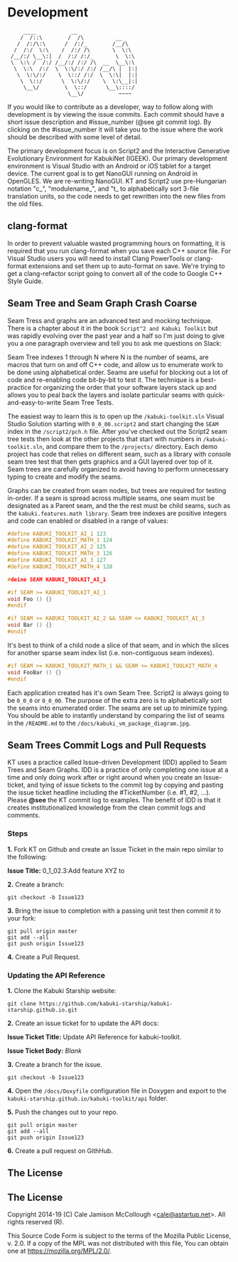 # Development

```AsciiArt
     ____           __
    /  /::\        /  /\          __
   /  /:/\:\      /  /:/_        /__/\
  /  /:/  \:\    /  /:/ /\       \  \:\  
 /__/:/ \__\:|  /  /:/ /:/_       \  \:\
 \  \:\ /  /:/ /__/:/ /:/ /\  __  \__\:\
  \  \:\  /:/  \  \:\/:/ /:/ /__/\ |  |:|
   \  \:\/:/    \  \::/ /:/  \  \:\|  |:|
    \  \::/      \  \:\/:/    \  \:\__|:|
     \__\/        \  \::/      \__\::::/
                   \__\/           ~~~~  
```

If you would like to contribute as a developer, way to follow along with development is by viewing the issue commits. Each commit should have a short issue description and #issue_number (@see git commit log). By clicking on the #issue_number it will take you to the issue where the work should be described with some level of detail.

The primary development focus is on Script2 and the Interactive Generative Evolutionary Environment for KabukiNet (IGEEK). Our primary development environment is Visual Studio with an Android or iOS tablet for a target device. The current goal is to get NanoGUI running on Android in OpenGLES. We are re-writing NanoGUI. KT and Script2 use pre-Hungarian notation "c_", "modulename_", and "t_ to alphabetically sort 3-file translation units, so the code needs to get rewritten into the new files from the old files.

## clang-format

In order to prevent valuable wasted programming hours on formatting, it is required that you run clang-format when you save each C++ source file. For Visual Studio users you will need to install Clang PowerTools or clang-format extensions and set them up to auto-format on save. We're trying to  get a clang-refactor script going to convert all of the code to Google C++  Style Guide.

## Seam Tree and Seam Graph Crash Coarse

Seam Tress and graphs are an advanced test and mocking technique. There is a chapter about it in the book `Script^2 and Kabuki Toolkit` but was rapidly evolving over the past year and a half so I'm just doing to give you a one paragraph overview and tell you to ask me questions on Slack:

Seam Tree indexes 1 through N where N is the number of seams, are macros that turn on and off C++ code, and allow us to enumerate work to be done using alphabetical order. Seams are useful for blocking out a lot of code and re-enabling code bit-by-bit to test it. The technique is a best-practice for organizing the order that your software layers stack up and allows you to peal back the layers and isolate particular seams with quick-and-easy-to-write Seam Tree Tests.

The easiest way to learn this is to open up the `/kabuki-toolkit.sln` Visual Studio Solution starting with `0_0_00.script2` and start changing the `SEAM` index in the `/script2/pch.h` file. After you've checked out the Script2 seam tree tests then look at the other projects that start with numbers in `/kabuki-toolkit.sln`, and compare them to the `/projects/` directory. Each demo project has code that relies on different seam, such as a library with console seam tree test that then gets graphics and a GUI layered over top of it. Seam trees are carefully organized to avoid having to perform unnecessary typing to create and modify the seams.

Graphs can be created from seam nodes, but trees are required for testing in-order. If a seam is spread across multiple seams, one seam must be designated as a Parent seam, and the the rest must be child seams, such as the `kabuki.features.math library`. Seam tree indexes are positive integers and code can enabled or disabled in a range of values:

```C++
#define KABUKI_TOOLKIT_AI_1 123
#define KABUKI_TOOLKIT_MATH_1 124
#define KABUKI_TOOLKIT_AI_2 125
#define KABUKI_TOOLKIT_MATH_3 126
#define KABUKI_TOOLKIT_AI_3 127
#define KABUKI_TOOLKIT_MATH_4 128

#deine SEAM KABUKI_TOOLKIT_AI_1

#if SEAM >= KABUKI_TOOLKIT_AI_1
void Foo () {}
#endif

#if SEAM >= KABUKI_TOOLKIT_AI_2 && SEAM <= KABUKI_TOOLKIT_AI_3
void Bar () {}
#endif
```

It's best to think of a child node a slice of that seam, and in which the slices for another sparse seam index list (i.e. non-contiguous seam indexes).

```C++
#if SEAM >= KABUKI_TOOLKIT_MATH_1 && SEAM <= KABUKI_TOOLKIT_MATH_4
void FooBar () {}
#endif
```

Each application created has it's own Seam Tree. Script2 is always going to be `0_0_0` or `0_0_00`. The purpose of the extra zero is to alphabetically sort the seams into enumerated order. The seams are set up to minimize typing. You should be able to instantly understand by comparing the list of seams in the `/README.md` to the `/docs/kabuki_vm_package_diagram.jpg`.

## Seam Trees Commit Logs and Pull Requests

KT uses a practice called Issue-driven Development (IDD) applied to Seam Trees and Seam Graphs. IDD is a practice of only completing one issue at a time and only doing work after or right around when you create an Issue-ticket, and tying of issue tickets to the commit log by copying and pasting the issue ticket headline including the #TicketNumber (i.e. #1, #2, ...). Please **@see** the KT commit log to examples. The benefit of IDD is that it creates institutionalized knowledge from the clean commit logs and comments.

### Steps

**1.** Fork KT on Github and create an Issue Ticket in the main repo similar to the following:

**Issue Title:** 0_1_02.3:Add feature XYZ to 

**2.** Create a branch:

```Console
git checkout -b Issue123
```

**3.** Bring the issue to completion with a passing unit test then commit it to your fork:

```Console
git pull origin master
git add --all
git push origin Issue123
```

**4.** Create a Pull Request.

### Updating the API Reference

**1.** Clone the Kabuki Starship website:

```Console
git clone https://github.com/kabuki-starship/kabuki-starship.github.io.git
```

**2.** Create an issue ticket for to update the API docs:

**Issue Ticket Title:** Update API Reference for kabuki-toolkit.

**Issue Ticket Body:** *Blank*

**3.** Create a branch for the issue.

```Console
git checkout -b Issue123
```

**4.** Open the `/docs/Doxyfile` configuration file in Doxygen and export to the `kabuki-starship.github.io/kabuki-toolkit/api` folder.

**5.** Push the changes out to your repo.

```Console
git pull origin master
git add --all
git push origin Issue123
```

**6.** Create a pull request on GithHub.

## The License

## The License

Copyright 2014-19 (C) Cale Jamison McCollough <<cale@astartup.net>>. All rights reserved (R).

This Source Code Form is subject to the terms of the Mozilla Public License, v. 2.0. If a copy of the MPL was not distributed with this file, You can obtain one at https://mozilla.org/MPL/2.0/.